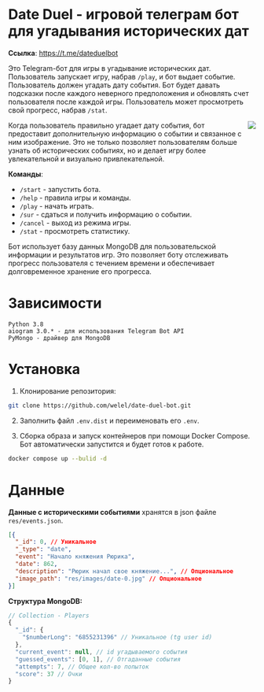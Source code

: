# Date Duel - игровой телеграм бот для угадывания исторических дат 

**Ссылка**: https://t.me/dateduelbot

Это Telegram-бот для игры в угадывание исторических дат. Пользователь запускает игру, набрав `/play`, и бот выдает событие. Пользователь должен угадать дату события. Бот будет давать подсказки после каждого неверного предположения и обновлять счет пользователя после каждой игры. Пользователь может просмотреть свой прогресс, набрав `/stat`.

 <img src="https://s3.gifyu.com/images/ezgif.com-gif-maker1f6d5675cbaff03bf.gif" align="right" />

Когда пользователь правильно угадает дату события, бот предоставит дополнительную информацию о событии и связанное с ним изображение. Это не только позволяет пользователям больше узнать об исторических событиях, но и делает игру более увлекательной и визуально привлекательной.

**Команды**:

 - `/start` - запустить бота.
 - `/help` - правила игры и команды.
 - `/play` - начать играть.
 - `/sur` - сдаться и получить информацию о событии.
 - `/cancel` - выход из режима игры.
 - `/stat` - просмотреть статистику.

Бот использует базу данных MongoDB для пользовательской информации и результатов игр. Это позволяет боту отслеживать прогресс пользователя с течением времени и обеспечивает долговременное хранение его прогресса.

# Зависимости 

    Python 3.8
    aiogram 3.0.* - для использования Telegram Bot API
    PyMongo - драйвер для MongoDB

# Установка

1. Клонирование репозитория:

```bash
git clone https://github.com/welel/date-duel-bot.git
```

2. Заполнить файл `.env.dist` и переименовать его `.env`.

3. Сборка образа и запуск контейнеров при помощи Docker Compose. Бот автоматически запустится и будет готов к работе.

```bash
docker compose up --bulid -d
```

# Данные

**Данные с историческими событиями** хранятся в json файле `res/events.json`.

```json
[{
  "_id": 0, // Уникальное
  "_type": "date",
  "event": "Начало княжения Рюрика",
  "date": 862,
  "description": "Рюрик начал свое княжение...", // Опциональное
  "image_path": "res/images/date-0.jpg" // Опциональное
}]
```

**Структура MongoDB:**

```js
// Collection - Players
{
  "_id": {
    "$numberLong": "6855231396" // Уникальное (tg user id)
  },
  "current_event": null, // id угадываемого события
  "guessed_events": [0, 1], // Отгаданные события
  "attempts": 7, // Общее кол-во попыток
  "score": 37 // Очки
}
```
